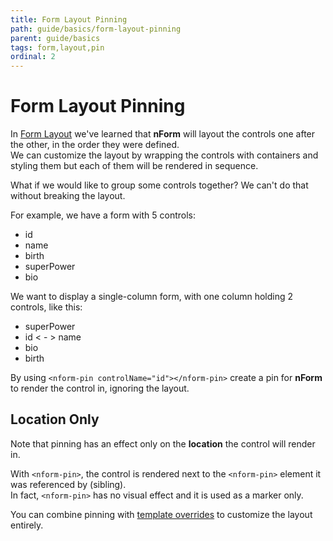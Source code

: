 ```yaml
---
title: Form Layout Pinning
path: guide/basics/form-layout-pinning
parent: guide/basics
tags: form,layout,pin
ordinal: 2
---
```

# Form Layout Pinning

In [Form Layout](../form-layout) we've learned that **nForm** will layout the controls
one after the other, in the order they were defined.  
We can customize the layout by wrapping the controls with containers and styling them but
each of them will be rendered in sequence.

What if we would like to group some controls together? We can't do that without breaking the layout.

For example, we have a form with 5 controls:

- id
- name
- birth
- superPower
- bio

We want to display a single-column form, with one column holding 2 controls, like this:

- superPower
- id < - > name
- bio
- birth

<div pbl-example-view="pbl-form-layout-pinning-example"></div>

By using `<nform-pin controlName="id"></nform-pin>` create a pin for **nForm** to render the control in, ignoring the layout.

## Location Only

Note that pinning has an effect only on the **location** the control will render in.  

With `<nform-pin>`, the control is rendered next to the `<nform-pin>` element it was referenced by (sibling).  
In fact, `<nform-pin>` has no visual effect and it is used as a marker only.

You can combine pinning with [template overrides](../template-overrides) to customize the layout entirely.

